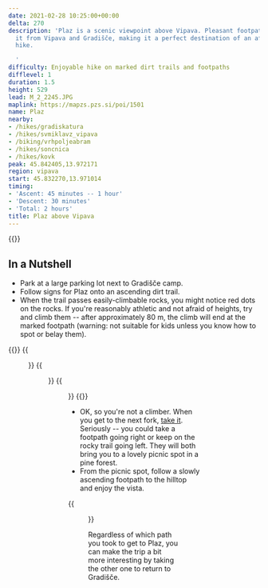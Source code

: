 ```yaml
---
date: 2021-02-28 10:25:00+00:00
delta: 270
description: 'Plaz is a scenic viewpoint above Vipava. Pleasant footpaths lead to
  it from Vipava and Gradišče, making it a perfect destination of an afternoon family
  hike.

  '
difficulty: Enjoyable hike on marked dirt trails and footpaths
difflevel: 1
duration: 1.5
height: 529
lead: M_2_2245.JPG
maplink: https://mapzs.pzs.si/poi/1501
name: Plaz
nearby:
- /hikes/gradiskatura
- /hikes/svmiklavz_vipava
- /biking/vrhpoljeabram
- /hikes/soncnica
- /hikes/kovk
peak: 45.842405,13.972171
region: vipava
start: 45.832270,13.971014
timing:
- 'Ascent: 45 minutes -- 1 hour'
- 'Descent: 30 minutes'
- 'Total: 2 hours'
title: Plaz above Vipava
---
```

{{<hike-details description="true">}}
## In a Nutshell

* Park at a large parking lot next to Gradišče camp.
* Follow signs for Plaz onto an ascending dirt trail.
* When the trail passes easily-climbable rocks, you might notice red dots on the rocks. If you're reasonably athletic and not afraid of heights, try and climb them -- after approximately 80 m, the climb will end at the marked footpath (warning: not suitable for kids unless you know how to spot or belay them).

{{<gallery>}}
{{<figure src="M_2_2247.JPG" caption="Start of the dirt trail">}}
{{<figure src="M_2_2248.JPG" caption="Climb these rocks">}}
{{<figure src="M_2_2250.JPG" caption="Marked footpath">}}
{{</gallery>}}

* OK, so you're not a climber. When you get to the next fork, [take it](https://quoteinvestigator.com/2013/07/25/fork-road/). Seriously -- you could take a footpath going right or keep on the rocky trail going left. They will both bring you to a lovely picnic spot in a pine forest.
* From the picnic spot, follow a slowly ascending footpath to the hilltop and enjoy the vista.

{{<figure src="M_2_2249.JPG" caption="View of Vipava valley">}}

Regardless of which path you took to get to Plaz, you can make the trip a bit more interesting by taking the other one to return to Gradišče.
